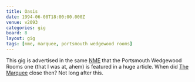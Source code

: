```yaml
---
title: Oasis
date: 1994-06-08T18:00:00.000Z
venue: v2093
categories: gig
board: 8
layout: gig
tags: [nme, marquee, portsmouth wedgewood rooms]
---
```

This gig is advertised in the same <a href="/wiki/nme">NME</a> that the Portsmouth Wedgewood Rooms one (that I was at, ahem) is featured in a huge article. When did <a href="/wiki/marquee">The Marquee</a> close then? Not long after this.